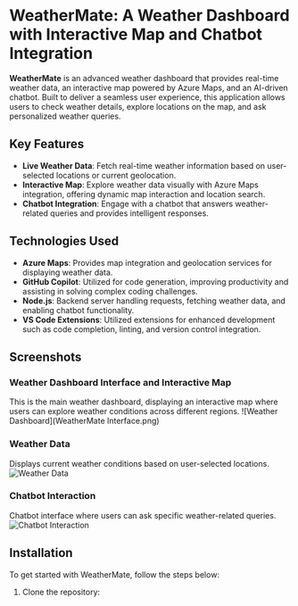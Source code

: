 # WeatherMate: A Weather Dashboard with Interactive Map and Chatbot Integration

**WeatherMate** is an advanced weather dashboard that provides real-time weather data, an interactive map powered by Azure Maps, and an AI-driven chatbot. Built to deliver a seamless user experience, this application allows users to check weather details, explore locations on the map, and ask personalized weather queries.

## Key Features

- **Live Weather Data**: Fetch real-time weather information based on user-selected locations or current geolocation.
- **Interactive Map**: Explore weather data visually with Azure Maps integration, offering dynamic map interaction and location search.
- **Chatbot Integration**: Engage with a chatbot that answers weather-related queries and provides intelligent responses.

## Technologies Used

- **Azure Maps**: Provides map integration and geolocation services for displaying weather data.
- **GitHub Copilot**: Utilized for code generation, improving productivity and assisting in solving complex coding challenges.
- **Node.js**: Backend server handling requests, fetching weather data, and enabling chatbot functionality.
- **VS Code Extensions**: Utilized extensions for enhanced development such as code completion, linting, and version control integration.

## Screenshots

### Weather Dashboard Interface and Interactive Map
This is the main weather dashboard, displaying an interactive map where users can explore weather conditions across different regions.
![Weather Dashboard](WeatherMate Interface.png)

### Weather Data
Displays current weather conditions based on user-selected locations.
![Weather Data]()

### Chatbot Interaction
Chatbot interface where users can ask specific weather-related queries.
![Chatbot Interaction](path/to/screenshot3.png)

## Installation

To get started with WeatherMate, follow the steps below:

1. Clone the repository:

